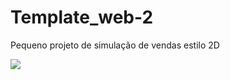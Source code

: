 # Template_web-2
Pequeno projeto de simulação de vendas estilo 2D

<img src='https://github.com/joaocarlopa/Template_web-2/blob/main/e-title.png'>
